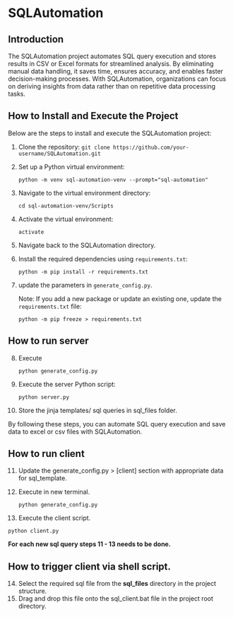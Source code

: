 # SQLAutomation

## Introduction
The SQLAutomation project automates SQL query execution and stores results in CSV or Excel formats for streamlined analysis. By eliminating manual data handling, it saves time, ensures accuracy, and enables faster decision-making processes. With SQLAutomation, organizations can focus on deriving insights from data rather than on repetitive data processing tasks.

## How to Install and Execute the Project
Below are the steps to install and execute the SQLAutomation project:

1. Clone the repository:
   ```git clone https://github.com/your-username/SQLAutomation.git```

2. Set up a Python virtual environment:
   ```
   python -m venv sql-automation-venv --prompt="sql-automation"
   ```

3. Navigate to the virtual environment directory:
   ```
   cd sql-automation-venv/Scripts
   ```

4. Activate the virtual environment:
   ```
   activate
   ```

5. Navigate back to the SQLAutomation directory.

6. Install the required dependencies using `requirements.txt`:
   ```
   python -m pip install -r requirements.txt 
   ```

7. update the parameters in `generate_config.py`.

   Note: If you add a new package or update an existing one, update the `requirements.txt` file:
   ```
   python -m pip freeze > requirements.txt
   ```
## How to run server

8. Execute 
    ```
    python generate_config.py
    ```

9. Execute the server Python script:
   ```
   python server.py
   ```

10. Store the jinja templates/ sql queries in sql_files folder.

By following these steps, you can automate SQL query execution and save data to excel or csv files with SQLAutomation.

## How to run client

11. Update the generate_config.py > [client] section with appropriate data for sql_template.

12. Execute in new terminal.
    ```
    python generate_config.py
    ```

13. Execute the client script.
   ```
   python client.py
   ```
**For each new sql query steps 11 - 13 needs to be done.**

## How to trigger client via shell script.

14. Select the required sql file from the **sql_files** directory in the project structure.
15. Drag and drop this file onto the sql_client.bat file in the project root directory. 
